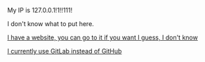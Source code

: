 My IP is 127.0.0.1!1!!111!

I don't know what to put here.

[I have a website, you can go to it if you want I guess, I don't know](https://vekwrite.gitlab.io/endode/endode.html)

[I currently use GitLab instead of GitHub](https://gitlab.com/endode)
